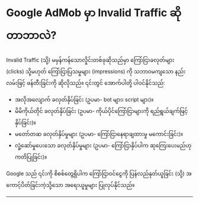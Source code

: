 
# Google AdMob မှာ Invalid Traffic ဆိုတာဘာလဲ?

 Invalid Traffic (သို့) မမှန်ကန်သောလှိုင်းတစ်ခုဆိုသည်မှာ ကြော်ငြာခလုတ်များ (clicks) သို့မဟုတ် ကြော်ငြာပြသမှုများ (impressions) ကို သဘာဝမကျသော နည်းလမ်းဖြင့် 
 ဖန်တီးခြင်းကို ဆိုလိုသည်။ ၎င်းတွင် အောက်ပါတို့ ပါဝင်နိုင်သည်:

  * အလိုအလျောက် ခလုတ်နှိပ်ခြင်း (ဥပမာ- bot များ၊ script များ)။
  * မိမိကိုယ်တိုင် ခလုတ်နှိပ်ခြင်း (ဥပမာ- ကိုယ်ပိုင်ကြော်ငြာများကို ရည်ရွယ်ချက်ဖြင့် နှိပ်ခြင်း)။
  * မတော်တဆ ခလုတ်နှိပ်မှုများ (ဥပမာ- ကြော်ငြာနေရာချထားမှု မကောင်းခြင်း)။
  * လှုံ့ဆော်မှုပေးသော ခလုတ်နှိပ်မှုများ (ဥပမာ- ကြော်ငြာနှိပ်ပါက ဆုကြေးပေးမည်ဟု ကတိပြုခြင်း)။

  Google သည် ၎င်းကို စိစစ်တွေ့ရှိပါက ကြော်ငြာဝင်ငွေကို ပြန်လည်နုတ်ယူခြင်း (သို့) အကောင့်ပိတ်ခြင်းကဲ့သို့သော အရေးယူမှုများ ပြုလုပ်နိုင်သည်။

 ****
 
